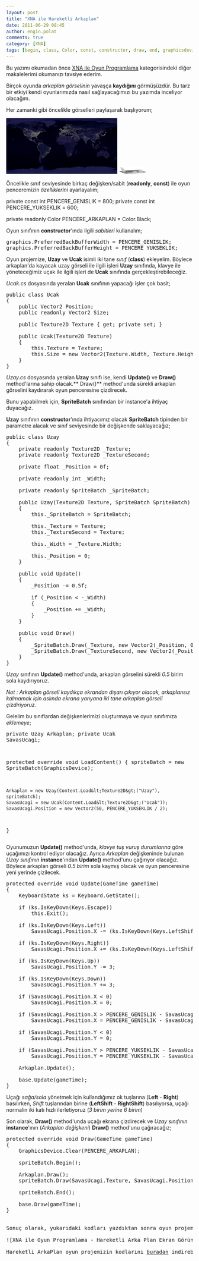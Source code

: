 ```yaml
---
layout: post
title: "XNA ile Hareketli Arkaplan"
date: 2011-06-29 08:45
author: engin.polat
comments: true
category: [XNA]
tags: [begin, class, Color, const, constructor, draw, end, graphicsdevice, instance, iskeydown, LeftShift, position, PreferredBackBufferHeight, PreferredBackBufferWidth, public, readonly, RightShift, size, spritebatch, texture2d, update, vector2, XNA, xna game studio]
---
```

Bu yazımı okumadan önce <a href="/kategori/xna/" target="_blank" rel="noopener">XNA ile Oyun Programlama</a> kategorisindeki diğer makalelerimi okumanızı tavsiye ederim.

Birçok oyunda *arkaplan görselinin* yavaşça **kaydığını** görmüşüzdür. Bu tarz bir etkiyi kendi oyunlarımızda nasıl sağlayacağımızı bu yazımda inceliyor olacağım.

Her zamanki gibi öncelikle görselleri paylaşarak başlıyorum;

<a href="/assets/uploads/2011/06/Uzay.png">![XNA ile Oyun Programlama - Uzay Arkaplan Resmi](/assets/uploads/2011/06/Uzay-300x150.png "XNA ile Oyun Programlama - Uzay Arkaplan Resmi")</a> <a href="/assets/uploads/2011/06/Ucak.png">![XNA ile Oyun Programlama - Uçak Resmi](/assets/uploads/2011/06/Ucak.png "XNA ile Oyun Programlama - Uçak Resmi")</a>

Öncelikle sınıf seviyesinde birkaç değişken/sabit (**readonly**, **const**) ile oyun penceremizin *özelliklerini* ayarlayalım;



private const int PENCERE_GENISLIK = 800;
private const int PENCERE_YUKSEKLIK = 600;

private readonly Color PENCERE_ARKAPLAN = Color.Black;</pre>

Oyun sınıfının **constructor**'ında ilgili *sabitleri* kullanalım;

<pre class="brush:csharp">graphics.PreferredBackBufferWidth = PENCERE_GENISLIK;
graphics.PreferredBackBufferHeight = PENCERE_YUKSEKLIK;</pre>

Oyun projemize, **Uzay** ve **Ucak** isimli iki tane *sınıf* (**class**) ekleyelim. Böylece arkaplan'da kayacak uzay görseli ile ilgili işleri **Uzay** sınıfında, klavye ile yöneteceğimiz uçak ile ilgili işleri de **Ucak** sınıfında gerçekleştirebileceğiz.

*Ucak.cs* dosyasında yeralan **Ucak** sınıfının yapacağı işler çok basit;

<pre class="brush:csharp">public class Ucak
{
    public Vector2 Position;
    public readonly Vector2 Size;

    public Texture2D Texture { get; private set; }

    public Ucak(Texture2D Texture)
    {
        this.Texture = Texture;
        this.Size = new Vector2(Texture.Width, Texture.Height);
    }
}</pre>

*Uzay.cs* dosyasında yeralan **Uzay** sınıfı ise, kendi **Update()** ve **Draw()** method'larına sahip olacak.** Draw()** method'unda sürekli arkaplan görselini kaydırarak oyun penceresine çizdirecek.

Bunu yapabilmek için, **SpriteBatch** sınıfından bir instance'a ihtiyaç duyacağız.

**Uzay** sınıfının **constructor**'ında ihtiyacımız olacak **SpriteBatch** tipinden bir parametre alacak ve sınıf seviyesinde bir değişkende saklayacağız;

<pre class="brush:csharp">public class Uzay
{
    private readonly Texture2D _Texture;
    private readonly Texture2D _TextureSecond;

    private float _Position = 0f;

    private readonly int _Width;

    private readonly SpriteBatch _SpriteBatch;

    public Uzay(Texture2D Texture, SpriteBatch SpriteBatch)
    {
        this._SpriteBatch = SpriteBatch;

        this._Texture = Texture;
        this._TextureSecond = Texture;

        this._Width = _Texture.Width;

        this._Position = 0;
    }

    public void Update()
    {
        _Position -= 0.5f;

        if (_Position < -_Width)
        {
            _Position += _Width;
        }
    }

    public void Draw()
    {
        _SpriteBatch.Draw(_Texture, new Vector2(_Position, 0), Color.White);
        _SpriteBatch.Draw(_TextureSecond, new Vector2(_Position + _Width, 0), Color.White);
    }
}</pre>

*Uzay* sınıfının **Update()** method'unda, arkaplan görselini sürekli *0.5* birim sola kaydırıyoruz.

*Not : Arkaplan görseli kaydıkça ekrandan dışarı çıkıyor olacak, arkaplansız kalmamak için aslında ekrana yanyana iki tane arkaplan görseli çizdiriyoruz.*

Gelelim bu sınıflardan değişkenlerimizi oluşturmaya ve oyun sınıfımıza *eklemeye*;

</pre><pre class="brush:csharp">private Uzay Arkaplan;
private Ucak SavasUcagi;

protected override void LoadContent()
{
    spriteBatch = new SpriteBatch(GraphicsDevice);

    Arkaplan = new Uzay(Content.Load&lt;Texture2D&gt;("Uzay"), spriteBatch);
    SavasUcagi = new Ucak(Content.Load&lt;Texture2D&gt;("Ucak"));
    SavasUcagi.Position = new Vector2(50, PENCERE_YUKSEKLIK / 2);
}</pre>

Oyunumuzun **Update()** method'unda, *klavye tuş vuruş durumlarına* göre uçağımızı kontrol ediyor olacağız. Ayrıca *Arkaplan* değişkeninde bulunan *Uzay sınıfının* **instance**'ından **Update()** method'unu çağırıyor olacağız. Böylece arkaplan görseli *0.5 birim* sola kaymış olacak ve oyun penceresine yeni yerinde çizilecek.

<pre class="brush:csharp">protected override void Update(GameTime gameTime)
{
    KeyboardState ks = Keyboard.GetState();

    if (ks.IsKeyDown(Keys.Escape))
        this.Exit();

    if (ks.IsKeyDown(Keys.Left))
        SavasUcagi.Position.X -= (ks.IsKeyDown(Keys.LeftShift) || ks.IsKeyDown(Keys.RightShift)) ? 6 : 3;

    if (ks.IsKeyDown(Keys.Right))
        SavasUcagi.Position.X += (ks.IsKeyDown(Keys.LeftShift) || ks.IsKeyDown(Keys.RightShift)) ? 6 : 3;

    if (ks.IsKeyDown(Keys.Up))
        SavasUcagi.Position.Y -= 3;

    if (ks.IsKeyDown(Keys.Down))
        SavasUcagi.Position.Y += 3;

    if (SavasUcagi.Position.X < 0)
        SavasUcagi.Position.X = 0;

    if (SavasUcagi.Position.X > PENCERE_GENISLIK - SavasUcagi.Size.X)
        SavasUcagi.Position.X = PENCERE_GENISLIK - SavasUcagi.Size.X;

    if (SavasUcagi.Position.Y < 0)
        SavasUcagi.Position.Y = 0;

    if (SavasUcagi.Position.Y > PENCERE_YUKSEKLIK - SavasUcagi.Size.Y)
        SavasUcagi.Position.Y = PENCERE_YUKSEKLIK - SavasUcagi.Size.Y;

    Arkaplan.Update();

    base.Update(gameTime);
}</pre>

Uçağı *sağa/sola* yönetmek için kullandığımız ok tuşlarına (**Left** - **Right**) basılırken, *Shift* tuşlarından birine (**LeftShift** - **RightShift**) basılıyorsa, uçağı normalin iki katı hızlı ilerletiyoruz (*3 birim yerine 6 birim*)

Son olarak, **Draw()** method'unda uçağı ekrana çizdirecek ve *Uzay sınıfının* **instance**'ının (*Arkaplan değişkeni*) **Draw()** method'unu çağıracağız;

<pre class="brush:csharp">protected override void Draw(GameTime gameTime)
{
    GraphicsDevice.Clear(PENCERE_ARKAPLAN);

    spriteBatch.Begin();

    Arkaplan.Draw();
    spriteBatch.Draw(SavasUcagi.Texture, SavasUcagi.Position, Color.White);

    spriteBatch.End();

    base.Draw(gameTime);
}


Sonuç olarak, yukarıdaki kodları yazdıktan sonra oyun projemizi başlatırsak;

![XNA ile Oyun Programlama - Hareketli Arka Plan Ekran Görüntüsü](/assets/uploads/2011/06/HareketliArkaPlan.jpg "XNA ile Oyun Programlama - Hareketli Arka Plan Ekran Görüntüsü")

Hareketli ArkaPlan oyun projemizin kodlarını <a href="/assets/uploads/2011/06/HareketliArkaPlan.rar" target="_blank" rel="noopener">buradan</a> indirebilirsiniz.

